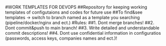 #WORK TEMPLATES FOR DEVOPS
##Repository for keeping working templates of configutaions and codes for future use
##To find&see templates -> switch to branch named as a template you searching (pipeline/docker/nginx and ect.)
#Rules:
##1. Dont merge branches!
##2. Dont commit&push to main branch!
##3. Write detailed and understandable commit descriptions!
##4. Dont use confidential information in configuratios (passwords, access keys, companies names and ect.)!

